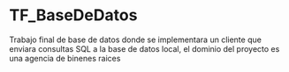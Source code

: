 # TF_BaseDeDatos
Trabajo final de base de datos donde se implementara un cliente que enviara consultas SQL a la base de datos local, el dominio del proyecto es una agencia de binenes raices





